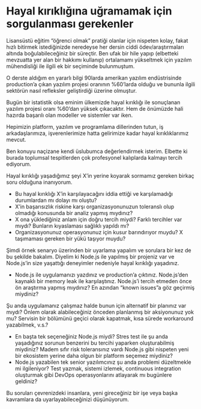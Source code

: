 # Hayal kırıklığına uğramamak için sorgulanması gerekenler

Lisansüstü eğitim “öğrenci olmak” pratiği olanlar için nispeten kolay, fakat hızlı bitirmek istediğinizde neredeyse her dersin ciddi ödev/araştırmaları altında boğulabileceğiniz bir süreçtir. Ben ufak bir hile yapıp (elbetteki mevzuatta yer alan bir hakkımı kullanıp) ortalamamı yükseltmek için yazılım mühendisliği ile ilgili ek bir seçiminde bulunmuştum.

O derste aldığım en yararlı bilgi 90larda amerikan yazılım endüstrisinde production’a çıkan yazılım projesi oranının %60’larda olduğu ve bununla ilgili sektörün nasıl refleksler geliştirdiği üzerine olmuştur.

Bugün bir istatistik olsa eminim ülkemizde hayal kırıklığı ile sonuçlanan yazılım projesi oranı %60’dan yüksek çıkacaktır. Hem de önümüzde hali hazırda başarılı olan modeller ve sistemler var iken.

Hepimizin platform, yazılım ve programlama dillerinden tutun, iş arkadaşlarımıza, işverenlerimize hatta gelirimize kadar hayal kırıklıklarımız mevcut.

Ben konuyu naçizane kendi üslubumca değerlendirmek isterim. Elbette ki burada toplumsal tespitlerden çok profesyonel kalıplarda kalmayı tercih ediyorum.

Hayal kırıklığı yaşadığımız şeyi X’in yerine koyarak sormamız gereken birkaç soru olduğuna inanıyorum.

*   Bu hayal kırıklığı X’in karşılayacağını iddia ettiği ve karşılamadığı durumlardan mı dolayı mı oluştu?
*   X’in başarısızlık riskine karşı organizasyonunuzun toleranslı olup olmadığı konusunda bir analiz yapmış mıydınız?
*   X ona yüklediğiniz anlam için doğru tercih miydi? Farklı tercihler var mıydı? Bunların kıyaslaması sağlıklı yapıldı mı?
*   Organizasyonunuz operasyonunuz için kusur barındırıyor muydu? X taşımaması gereken bir yükü taşıyor muydu?

Şimdi örnek senaryo üzerinden bir uyarlama yapalım ve sorulara bir kez de bu şekilde bakalım. Diyelim ki Node.js ile yapılmış bir projeniz var ve Node.js’in size yaşattığı deneyimler nedeniyle hayal kırıklığı yaşadınız.

*   Node.js ile uygulamanızı yazdınız ve production’a çıktınız. Node.js’den kaynaklı bir memory leak ile karşılaştınız. Node.js’i tercih etmeden önce ön araştırma yapmış mıydınız? En azından “known issues”a göz geçirmiş miydiniz?

Şu anda uygulamanız çalışmaz halde bunun için alternatif bir planınız var mıydı? Önlem olarak alabileceğiniz önceden planlanmış bir aksiyonunuz yok mu? Servisin bir bölümünü geçici olarak kapatmak, kısa sürede workaround yazabilmek, v.s.?

*   En başta tek seçeneğiniz Node.js miydi? Stres test ile şu anda yaşadığınız sorunun benzerini bu tercihi yaparken oluşturabilmiş miydiniz? Madem sıfır risk toleransınız vardı Node.js gibi nispeten yeni bir ekosistem yerine daha olgun bir platform seçemez miydiniz?
*   Node.js yazabilen tek senior yazılımcınız şu anda problemi düzeltmekle mi ilgileniyor? Test yazmak, sistemi izlemek, continuous integration oluşturmak gibi DevOps operasyonlarını atlayarak mı bugünlere geldiniz?

Bu soruları çevrenizdeki insanlara, yeni gireceğiniz bir işe veya başka kavramlara da uyarlayabileceğinizi düşünüyorum.
